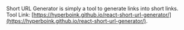 Short URL Generator is simply a tool to generate links into short links.\
Tool Link: [https://hyperboink.github.io/react-short-url-generator/](https://hyperboink.github.io/react-short-url-generator/).